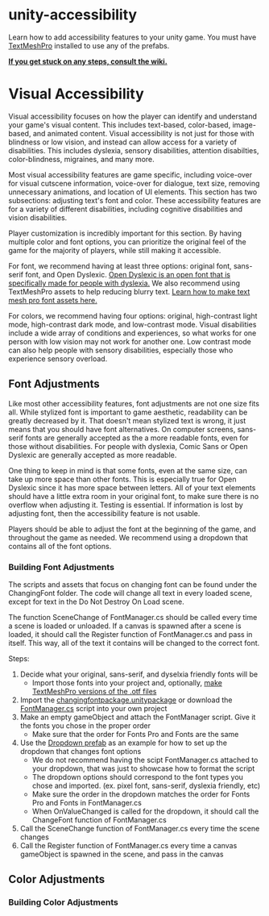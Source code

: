 # unity-accessibility
<p>Learn how to add accessibility features to your unity game. You must have <a href="https://docs.unity3d.com/Manual/com.unity.textmeshpro.html">TextMeshPro</a> installed to use any of the prefabs.

**[If you get stuck on any steps, consult the wiki.](https://github.com/krs9851/unity-accessibility/wiki/Visual-Accessibility)**

<h1>Visual Accessibility</h1>

<p>Visual accessibility focuses on how the player can identify and understand your game's visual content. This includes text-based, color-based, image-based, and animated content. Visual accessibility is not just for those with blindness or low vision, and instead can allow access for a variety of disabilities. This includes dyslexia, sensory disabilities, attention disabilties, color-blindness, migraines, and many more.</p>

<p>Most visual accessibility features are game specific, including voice-over for visual cutscene information, voice-over for dialogue, text size, removing unnecessary animations, and location of UI elements. This section has two subsections: adjusting text's font and color. These accessibility features are for a variety of different disabilities, including cognitive disabilities and vision disabilities.</p>

<p>Player customization is incredibly important for this section. By having multiple color and font options, you can prioritize the original feel of the game for the majority of players, while still making it accessible.</p>

<p>For font, we recommend having at least three options: original font, sans-serif font, and Open Dyslexic. <a href="https://opendyslexic.org/">Open Dyslexic is an open font that is specifically made for people with dyslexia.</a> We also recommend using TextMeshPro assets to help reducing blurry text. <a href="https://docs.unity3d.com/Packages/com.unity.textmeshpro@4.0/manual/FontAssetsCreator.html">Learn how to make text mesh pro font assets here.</a></p>

<p>For colors, we recommend having four options: original, high-contrast light mode, high-contrast dark mode, and low-contrast mode. Visual disabilities include a wide array of conditions and experiences, so what works for one person with low vision may not work for another one. Low contrast mode can also help people with sensory disabilities, especially those who experience sensory overload.</p>

<h2>Font Adjustments</h2>

<p>Like most other accessibility features, font adjustments are not one size fits all. While stylized font is important to game aesthetic, readability can be greatly decreased by it. That doesn't mean stylized text is wrong, it just means that you should have font alternatives. On computer screens, sans-serif fonts are generally accepted as the a more readable fonts, even for those without disabilities. For people with dyslexia, Comic Sans or Open Dyslexic are generally accepted as more readable.</p>

<p>One thing to keep in mind is that some fonts, even at the same size, can take up more space than other fonts. This is especially true for Open Dyslexic since it has more space between letters. All of your text elements should have a little extra room in your original font, to make sure there is no overflow when adjusting it. Testing is essential. If information is lost by adjusting font, then the accessibility feature is not usable.</p>

<p>Players should be able to adjust the font at the beginning of the game, and throughout the game as needed. We recommend using a dropdown that contains all of the font options.</p>

<h3>Building Font Adjustments</h3>

<p>The scripts and assets that focus on changing font can be found under the ChangingFont folder. The code will change all text in every loaded scene, except for text in the Do Not Destroy On Load scene.</p>
  
<p>The function SceneChange of FontManager.cs should be called every time a scene is loaded or unloaded. If a canvas is spawned after a scene is loaded, it should call the Register function of FontManager.cs and pass in itself. This way, all of the text it contains will be changed to the correct font.</p>

<p>Steps:</p>
<ol>
  <li>Decide what your original, sans-serif, and dyselxia friendly fonts will be
    <ul>
      <li>Import those fonts into your project and, optionally, <a href="https://docs.unity3d.com/Packages/com.unity.textmeshpro@4.0/manual/FontAssetsCreator.html">make TextMeshPro versions of the .otf files</a></li>
    </ul>
  </li>
  <li>Import the <a href="https://github.com/krs9851/video-game-accessibility/blob/main/Visual%20Accessibility/changingfontpackage.unitypackage">changingfontpackage.unitypackage</a> or download the <a href="https://github.com/krs9851/video-game-accessibility/blob/main/Visual%20Accessibility/ChangingFont/Assets/_Scripts/FontManager.cs">FontManager.cs</a> script into your own project</li>
  <li>Make an empty gameObject and attach the FontManager script. Give it the fonts you chose in the proper order
    <ul>
      <li>Make sure that the order for Fonts Pro and Fonts are the same</li>
    </ul>
  </li>
  <li>Use the <a href="https://github.com/krs9851/video-game-accessibility/blob/main/Visual%20Accessibility/ChangingFont/Assets/Prefabs/Dropdown.prefab">Dropdown prefab</a> as an example for how to set up the dropdown that changes font options
  <ul>
    <li>We do not recommend having the scipt FontManager.cs attached to your dropdown, that was just to showcase how to format the script</li>
    <li>The dropdown options should correspond to the font types you chose and imported. (ex. pixel font, sans-serif, dyslexia friendly, etc)</li>
    <li>Make sure the order in the dropdown matches the order for Fonts Pro and Fonts in FontManager.cs</li>
    <li>When OnValueChanged is called for the dropdown, it should call the ChangeFont function of FontManager.cs</li>
   </ul>
  </li>
  <li>Call the SceneChange function of FontManager.cs every time the scene changes</li>
  <li>Call the Register function of FontManager.cs every time a canvas gameObject is spawned in the scene, and pass in the canvas</li>
</ol>

<h2>Color Adjustments</h2>

<h3>Building Color Adjustments</h3>
